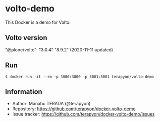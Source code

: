 # volto-demo

This Docker is a demo for Volto.

## Volto version

"@plone/volto": ~~"3.0.4"~~ "8.9.2" (2020-11-11 updated)

## Run

```
$ docker run -it --rm -p 3000:3000 -p 3001:3001 terapyon/volto-demo
```

## Information

- Author: Manabu TERADA (@terapyon)
- Repository: https://github.com/terapyon/docker-volto-demo
- Issue tracker: https://github.com/terapyon/docker-volto-demo/issues
